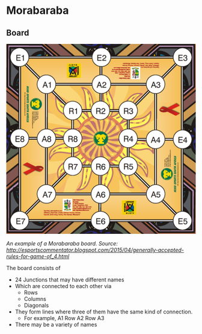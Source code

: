# Morabaraba

## Board

![Board](Board.png)

*An example of a Morabaraba board.
Source: http://esportscommentator.blogspot.com/2015/04/generally-accepted-rules-for-game-of_4.html*

The board consists of

* 24 Junctions that may have different names
* Which are connected to each other via
    * Rows
    * Columns
    * Diagonals
* They form lines where three of them have the same kind of connection.
    * For example, A1 Row A2 Row A3
* There may be a variety of names
